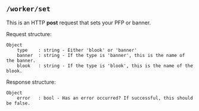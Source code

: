 ## ```/worker/set```
This is an HTTP **post** request that sets your PFP or banner.

Request structure:   
```
Object
    type    : string - Either 'blook' or 'banner'
    banner  : string - If the type is 'banner', this is the name of the banner.
    blook   : string - If the type is 'blook', this is the name of the blook.
```

Response structure:
```
Object
    error   : bool - Has an error occurred? If successful, this should be false.
```